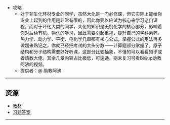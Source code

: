 <!--
## 课程总览  
- 难度评分 Nan / 10 （0 份）  
- 实用评分 Nan / 10 （0 份） 
--> 
## 

- 攻略
    - 对于非生化环材专业的同学，虽然大化是一门必修课，但它实际上能给你专业上起到的作用是非常有限的，因此你要以应试为核心来学习这门课程。而对于环化大类的同学，大化的知识是无机化学的核心部分，影响着你对后续有机、物化的学习，因此需要引起重视，提升自己的学科素养。热力学、动力学、平衡、电化学几章都有核心公式，掌握公式的用法再多做题来熟记之，你就已经把考试的大头分数——计算题部分掌握了。原子结构和分子结构需要好好听课，这部分比较抽象，不懂的可以看看知乎或者请教大佬。其余几章内容占比极低，可速通。期末复习可看B站up助教阿沸的视频。  
    - 提供者：@ 助教阿沸

---

## 资源  
- [教材](https://lz.qaiu.top/parser?url=https://cqu-openlib.lanzouh.com/ijisY1uox2ne)
- [习题答案](https://lz.qaiu.top/parser?url=https://cqu-openlib.lanzouh.com/i0g2E1uoww2h)

---

<!--
## 教师们  
- #### 陈刚  
    - 内容评分 9/10 （1 份）  
    - 分数评分 10/10 （1 份）  
    - 对该老师的评价：  
        `
        跟着他学，作业测验签到都做，认真做往年题，满绩没问题。
        `  @ zephyr
-->